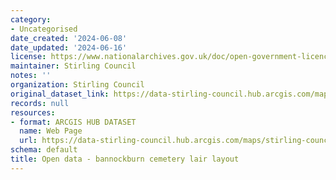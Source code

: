 ```yaml
---
category:
- Uncategorised
date_created: '2024-06-08'
date_updated: '2024-06-16'
license: https://www.nationalarchives.gov.uk/doc/open-government-licence/version/3/
maintainer: Stirling Council
notes: ''
organization: Stirling Council
original_dataset_link: https://data-stirling-council.hub.arcgis.com/maps/stirling-council::open-data-bannockburn-cemetery-lair-layout
records: null
resources:
- format: ARCGIS HUB DATASET
  name: Web Page
  url: https://data-stirling-council.hub.arcgis.com/maps/stirling-council::open-data-bannockburn-cemetery-lair-layout
schema: default
title: Open data - bannockburn cemetery lair layout
---
```

